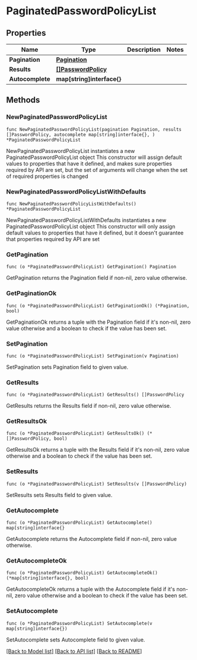 # PaginatedPasswordPolicyList

## Properties

Name | Type | Description | Notes
------------ | ------------- | ------------- | -------------
**Pagination** | [**Pagination**](Pagination.md) |  | 
**Results** | [**[]PasswordPolicy**](PasswordPolicy.md) |  | 
**Autocomplete** | **map[string]interface{}** |  | 

## Methods

### NewPaginatedPasswordPolicyList

`func NewPaginatedPasswordPolicyList(pagination Pagination, results []PasswordPolicy, autocomplete map[string]interface{}, ) *PaginatedPasswordPolicyList`

NewPaginatedPasswordPolicyList instantiates a new PaginatedPasswordPolicyList object
This constructor will assign default values to properties that have it defined,
and makes sure properties required by API are set, but the set of arguments
will change when the set of required properties is changed

### NewPaginatedPasswordPolicyListWithDefaults

`func NewPaginatedPasswordPolicyListWithDefaults() *PaginatedPasswordPolicyList`

NewPaginatedPasswordPolicyListWithDefaults instantiates a new PaginatedPasswordPolicyList object
This constructor will only assign default values to properties that have it defined,
but it doesn't guarantee that properties required by API are set

### GetPagination

`func (o *PaginatedPasswordPolicyList) GetPagination() Pagination`

GetPagination returns the Pagination field if non-nil, zero value otherwise.

### GetPaginationOk

`func (o *PaginatedPasswordPolicyList) GetPaginationOk() (*Pagination, bool)`

GetPaginationOk returns a tuple with the Pagination field if it's non-nil, zero value otherwise
and a boolean to check if the value has been set.

### SetPagination

`func (o *PaginatedPasswordPolicyList) SetPagination(v Pagination)`

SetPagination sets Pagination field to given value.


### GetResults

`func (o *PaginatedPasswordPolicyList) GetResults() []PasswordPolicy`

GetResults returns the Results field if non-nil, zero value otherwise.

### GetResultsOk

`func (o *PaginatedPasswordPolicyList) GetResultsOk() (*[]PasswordPolicy, bool)`

GetResultsOk returns a tuple with the Results field if it's non-nil, zero value otherwise
and a boolean to check if the value has been set.

### SetResults

`func (o *PaginatedPasswordPolicyList) SetResults(v []PasswordPolicy)`

SetResults sets Results field to given value.


### GetAutocomplete

`func (o *PaginatedPasswordPolicyList) GetAutocomplete() map[string]interface{}`

GetAutocomplete returns the Autocomplete field if non-nil, zero value otherwise.

### GetAutocompleteOk

`func (o *PaginatedPasswordPolicyList) GetAutocompleteOk() (*map[string]interface{}, bool)`

GetAutocompleteOk returns a tuple with the Autocomplete field if it's non-nil, zero value otherwise
and a boolean to check if the value has been set.

### SetAutocomplete

`func (o *PaginatedPasswordPolicyList) SetAutocomplete(v map[string]interface{})`

SetAutocomplete sets Autocomplete field to given value.



[[Back to Model list]](../README.md#documentation-for-models) [[Back to API list]](../README.md#documentation-for-api-endpoints) [[Back to README]](../README.md)


